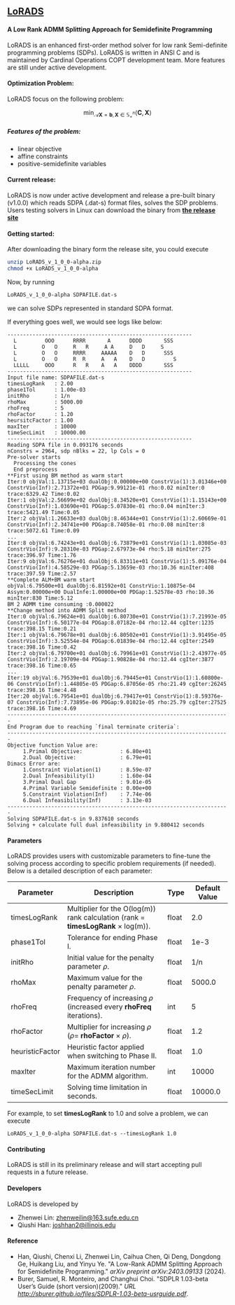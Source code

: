 ## **[LoRADS](https://github.com/COPT-Public/LoRADS)**

#### A Low Rank ADMM Splitting Approach for Semidefinite Programming

LoRADS is an enhanced first-order method solver for low rank Semi-definite programming problems (SDPs). LoRADS is written in ANSI C and is maintained by Cardinal Operations COPT development team. More features are still under active development.



#### Optimization Problem:

LoRADS focus on the following problem:

$$
\min_{\mathcal{A} \mathbf{X} = \mathbf{b}, \mathbf{X}\in \mathbb{S}_+^n} \left\langle \mathbf{C}, \mathbf{X} \right\rangle
$$

##### Features of the problem:

- linear objective
- affine constraints
- positive-semidefinite variables



#### Current release:

LoRADS is now under active development and release a pre-built binary (v1.0.0) which reads SDPA (.dat-s) format files, solves the SDP problems. Users testing solvers in Linux can download the binary from **[the release site](https://github.com/COPT-Public/LoRADS/releases/tag/v1.0.0)** 



#### Getting started:

After downloading the binary form the release site, you could execute

```sh
unzip LoRADS_v_1_0_0-alpha.zip
chmod +x LoRADS_v_1_0_0-alpha
```

Now,  by running

```sh
LoRADS_v_1_0_0-alpha SDPAFILE.dat-s
```

we can solve SDPs represented in standard SDPA format.



If everything goes well, we would see logs like below:

```
-----------------------------------------------------------
  L         OOO      RRRR       A      DDDD       SSS
  L        O   O     R   R     A A     D   D     S
  L        O   O     RRRR     AAAAA    D   D      SSS
  L        O   O     R  R     A   A    D   D         S
  LLLLL     OOO      R   R    A   A    DDDD       SSS
-----------------------------------------------------------
Input file name: SDPAFILE.dat-s
timesLogRank   : 2.00
phase1Tol      : 1.00e-03
initRho        : 1/n
rhoMax         : 5000.00
rhoFreq        : 5
rhoFactor      : 1.20
heursitcFactor : 1.00
maxIter        : 10000
timeSecLimit   : 10000.00
-----------------------------------------------------------
Reading SDPA file in 0.093176 seconds 
nConstrs = 2964, sdp nBlks = 22, lp Cols = 0
Pre-solver starts 
  Processing the cones 
  End preprocess 
**First using BM method as warm start
Iter:0 objVal:1.13715e+03 dualObj:0.00000e+00 ConstrVio(1):3.01346e+00 ConstrVio(Inf):2.71372e+01 PDGap:9.99121e-01 rho:0.02 minIter:0 trace:6329.42 Time:0.02
Iter:1 objVal:2.56699e+02 dualObj:8.34520e+01 ConstrVio(1):1.15143e+00 ConstrVio(Inf):1.03690e+01 PDGap:5.07830e-01 rho:0.04 minIter:3 trace:5421.49 Time:0.05
Iter:2 objVal:1.26633e+03 dualObj:8.46344e+01 ConstrVio(1):2.60669e-01 ConstrVio(Inf):2.34741e+00 PDGap:8.74058e-01 rho:0.08 minIter:8 trace:5072.61 Time:0.09
...
Iter:8 objVal:6.74243e+01 dualObj:6.73879e+01 ConstrVio(1):1.03085e-03 ConstrVio(Inf):9.28310e-03 PDGap:2.67973e-04 rho:5.18 minIter:275 trace:396.97 Time:1.76
Iter:9 objVal:6.76276e+01 dualObj:6.83311e+01 ConstrVio(1):5.09176e-04 ConstrVio(Inf):4.58529e-03 PDGap:5.13659e-03 rho:10.36 minIter:408 trace:397.59 Time:2.57
**Complete ALM+BM warm start
objVal:6.79500e+01 dualObj:6.81592e+01 ConstrVio:1.10875e-04 Assym:0.00000e+00 DualInfe:1.00000e+00 PDGap:1.52578e-03 rho:10.36 minIter:830 Time:5.12
BM 2 ADMM time consuming :0.000022
**Change method into ADMM Split method
Iter:0 objVal:6.79624e+01 dualObj:6.80730e+01 ConstrVio(1):7.21993e-05 ConstrVio(Inf):6.50177e-04 PDGap:8.07182e-04 rho:12.44 cgIter:1235 trace:398.15 Time:0.21
Iter:1 objVal:6.79678e+01 dualObj:6.80502e+01 ConstrVio(1):3.91495e-05 ConstrVio(Inf):3.52554e-04 PDGap:6.01839e-04 rho:12.44 cgIter:2549 trace:398.16 Time:0.42
Iter:2 objVal:6.79700e+01 dualObj:6.79961e+01 ConstrVio(1):2.43977e-05 ConstrVio(Inf):2.19709e-04 PDGap:1.90828e-04 rho:12.44 cgIter:3877 trace:398.16 Time:0.65
...
Iter:19 objVal:6.79539e+01 dualObj:6.79445e+01 ConstrVio(1):1.60800e-06 ConstrVio(Inf):1.44805e-05 PDGap:6.87056e-05 rho:21.49 cgIter:26245 trace:398.16 Time:4.48
Iter:20 objVal:6.79541e+01 dualObj:6.79417e+01 ConstrVio(1):8.59376e-07 ConstrVio(Inf):7.73895e-06 PDGap:9.01021e-05 rho:25.79 cgIter:27525 trace:398.16 Time:4.69
-----------------------------------------------------------------------
End Program due to reaching `final terminate criteria`:
-----------------------------------------------------------------------
Objective function Value are:
	 1.Primal Objective:            : 6.80e+01
	 2.Dual Objective:              : 6.79e+01
Dimacs Error are:
	 1.Constraint Violation(1)      : 8.59e-07
	 2.Dual Infeasibility(1)        : 1.60e-04
	 3.Primal Dual Gap              : 9.01e-05
	 4.Primal Variable Semidefinite : 0.00e+00
	 5.Constraint Violation(Inf)    : 7.74e-06
	 6.Dual Infeasibility(Inf)      : 3.13e-03
-----------------------------------------------------------------------
Solving SDPAFILE.dat-s in 9.837610 seconds 
Solving + calculate full dual infeasibility in 9.880412 seconds  
```

#### Parameters

LoRADS provides users with customizable parameters to fine-tune the solving process according to specific problem requirements (if needed). Below is a detailed description of each parameter:

| **Parameter**   | **Description**                                                                           | **Type** | **Default Value** |
| --------------- | ----------------------------------------------------------------------------------------- | -------- | ----------------- |
| timesLogRank    | Multiplier for the O(log(m)) rank calculation (rank = **timesLogRank** $\times$ log(m)).  | float    | 2.0               |
| phase1Tol       | Tolerance for ending Phase I.                                                             | float    | 1e-3              |
| initRho         | Initial value for the penalty parameter $\rho$.                                           | float    | 1/n               |
| rhoMax          | Maximum value for the penalty parameter $\rho$.                                           | float    | 5000.0            |
| rhoFreq         | Frequency of increasing $\rho$ (increased every **rhoFreq** iterations).                  | int      | 5                 |
| rhoFactor       | Multiplier for increasing $\rho$ ($\rho =$ **rhoFactor** $\times$ $\rho$).                | float    | 1.2               |
| heuristicFactor | Heuristic factor applied when switching to Phase II.                                      | float    | 1.0               |
| maxIter         | Maximum iteration number for the ADMM algorithm.                                          | int      | 10000             |
| timeSecLimit    | Solving time limitation in seconds.                                                       | float    | 10000.0           |

For example, to set **timesLogRank** to 1.0 and solve a problem, we can execute

```
LoRADS_v_1_0_0-alpha SDPAFILE.dat-s --timesLogRank 1.0
```

#### Contributing

LoRADS is still in its preliminary release and will start accepting pull requests in a future release.


#### Developers

LoRADS is developed by 

- Zhenwei Lin: zhenweilin@163.sufe.edu.cn
- Qiushi Han: joshhan2@illinois.edu


#### Reference

- Han, Qiushi, Chenxi Li, Zhenwei Lin, Caihua Chen, Qi Deng, Dongdong Ge, Huikang Liu, and Yinyu Ye. "A Low-Rank ADMM Splitting Approach for Semidefinite Programming." *arXiv preprint arXiv:2403.09133* (2024).
- Burer, Samuel, R. Monteiro, and Changhui Choi. "SDPLR 1.03-beta User’s Guide (short version)(2009)." *URL http://sburer.github.io/files/SDPLR-1.03-beta-usrguide.pdf*.

